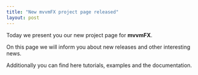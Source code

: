 ```yaml
---
title: "New mvvmFX project page released"
layout: post
---
```


Today we present you our new project page for **mvvmFX**.

On this page we will inform you about new releases and other interesting news.

Additionally you can find here tutorials, examples and the documentation.
